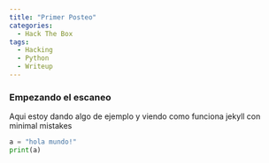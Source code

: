 ```yaml
---
title: "Primer Posteo"
categories:
  - Hack The Box
tags:
  - Hacking
  - Python
  - Writeup
---
```


### Empezando el escaneo
Aqui estoy dando algo de ejemplo y viendo como funciona jekyll con minimal mistakes
```python
a = "hola mundo!"
print(a)
```